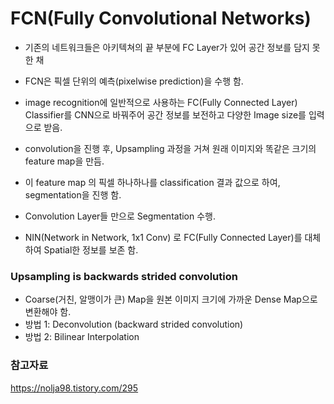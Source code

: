 

# FCN(Fully Convolutional Networks) 
- 기존의 네트워크들은 아키텍쳐의 끝 부분에 FC Layer가 있어 공간 정보를 담지 못한 채 
- FCN은 픽셀 단위의 예측(pixelwise prediction)을 수행 함.
- image recognition에 일반적으로 사용하는 FC(Fully Connected Layer) Classifier를 CNN으로 바꿔주어 공간 정보를 보전하고 다양한 Image size를 입력으로 받음. 

- convolution을 진행 후, Upsampling 과정을 거쳐 원래 이미지와 똑같은 크기의 feature map을 만듬. 
- 이 feature map 의 픽셀 하나하나를 classification 결과 값으로 하여, segmentation을 진행 함. 
- Convolution Layer들 만으로 Segmentation 수행.

- NIN(Network in Network, 1x1 Conv) 로 FC(Fully Connected Layer)를 대체하여 Spatial한 정보를 보존 함.



### Upsampling is backwards strided convolution 
- Coarse(거친, 알맹이가 큰) Map을 원본 이미지 크기에 가까운 Dense Map으로 변환해야 함.
- 방법 1: Deconvolution (backward strided convolution)
- 방법 2: Bilinear Interpolation


### 참고자료
https://nolja98.tistory.com/295
